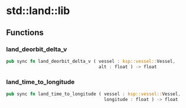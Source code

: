 # std::land::lib



## Functions


### land_deorbit_delta_v

```rust
pub sync fn land_deorbit_delta_v ( vessel : ksp::vessel::Vessel,
                                   alt : float ) -> float
```



### land_time_to_longitude

```rust
pub sync fn land_time_to_longitude ( vessel : ksp::vessel::Vessel,
                                     longitude : float ) -> float
```


